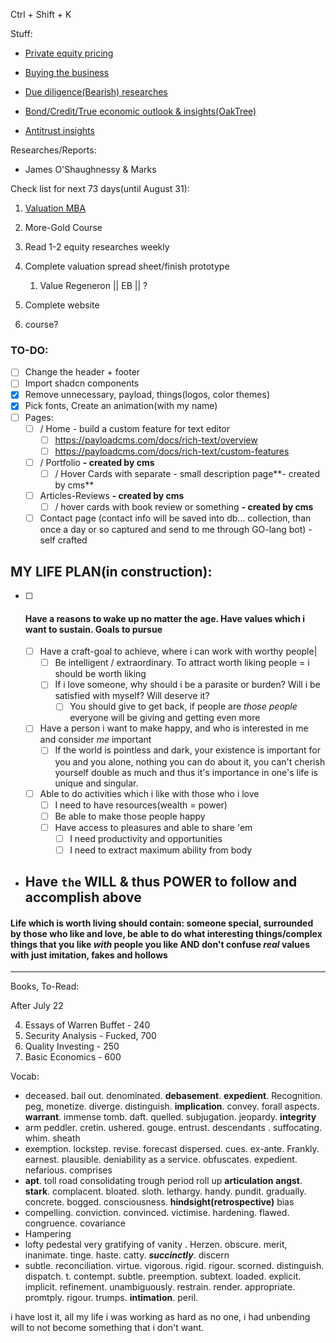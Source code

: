 Ctrl + Shift + K

Stuff: 
- [Private equity pricing](https://forgeglobal.com/insights/reports/private-market-swells-with-optimistic-ipo-pipeline/)

- [Buying the business](https://www.amazon.ca/Search-Funds-Entrepreneurial-Acquisitions-Business/dp/0228861764)

- [Due diligence(Bearish) researches](https://www.wolfpackresearch.com/)
- [Bond/Credit/True economic outlook & insights(OakTree)](https://www.oaktreecapital.com/)
- [Antitrust insights](https://www.cliffordchance.com/home.html)


Researches/Reports:
- James O'Shaughnessy & Marks

Check list for next 73 days(until August 31):
1.  [Valuation MBA](https://www.youtube.com/watch?v=eIcyARH3FiM&list=PLUkh9m2BorqkgpNyRpP-NL3BS4yvFabXk&index=26&ab_channel=AswathDamodaran)
2. More-Gold Course 

3. Read 1-2 equity researches weekly

4. Complete valuation spread sheet/finish prototype 
	1. Value Regeneron || EB || ?
5. Complete website 

6. course? 


### TO-DO:
- [ ] Change the header + footer 
- [ ] Import shadcn components
- [x] Remove unnecessary, payload, things(logos, color themes)
- [x] Pick fonts, Create an animation(with my name)
- [ ] Pages:
	- [ ] / Home - build a custom feature for text editor
		- [ ] https://payloadcms.com/docs/rich-text/overview
		- [ ] https://payloadcms.com/docs/rich-text/custom-features
	- [ ] / Portfolio **- created by cms**  
		- [ ] / Hover Cards with separate - small description page**- created by cms**  
	- [ ] Articles-Reviews **- created by cms**  
		- [ ] / hover cards with book review or something **- created by cms**  
	
	- [ ] Contact page (contact info will be saved into db... collection, than once a day or so captured and send to me through GO-lang bot) - self crafted

## MY LIFE PLAN(in construction):
- [ ] #### Have a reasons to wake up no matter the age. Have values which i want to sustain. Goals to pursue 
	- [ ] Have a craft-goal to achieve, where i can work with worthy people|
		- [ ] Be intelligent / extraordinary. To attract worth liking people = i should be worth liking 
		- [ ] If i love someone, why should i be a parasite or burden? Will i be satisfied with myself? Will deserve it? 
			- [ ] You should give to get back, if people are *those people* everyone will be giving and getting even more 
	- [ ] Have a person i want to make happy, and who is interested in me and consider *me* important 
		- [ ] If the world is pointless and dark, your existence is important for you and you alone, nothing you can do about it, you can't cherish yourself double as much and thus it's importance in one's life is unique and singular. 
	- [ ] Able to do activities which i like with those who i love 
		- [ ] I need to have resources(wealth = power) 
		- [ ] Be able to make those people happy 
		- [ ] Have access to pleasures and able to share 'em 
			- [ ] I need productivity and opportunities 
			- [ ] I need to extract maximum ability from body 

- ## **Have `the` WILL & thus POWER to follow and accomplish above**

#### Life which is worth living should contain: someone special, surrounded by those who like and love, be able to do what interesting things/complex things that you like *with* people you like AND don't confuse *real* values with just imitation, fakes and hollows   

***
Books, To-Read:


After July 22

4. Essays of Warren Buffet - 240
5. Security Analysis - Fucked, 700  
6. Quality Investing - 250
7. Basic Economics - 600


Vocab:
- deceased. bail out. denominated. **debasement**. **expedient**. Recognition. peg, monetize. diverge. distinguish. **implication**. convey. forall aspects. **warrant**. immense tomb. daft. quelled. subjugation. jeopardy. **integrity** 
- arm peddler. cretin. ushered. gouge. entrust. descendants . suffocating. whim. sheath
- exemption. lockstep. revise. forecast dispersed. cues. ex-ante. Frankly. earnest. plausible. deniability as a service. obfuscates. expedient. nefarious. comprises 
- **apt**. toll road consolidating trough period roll up **articulation** **angst**. **stark**. complacent. bloated. sloth. lethargy. handy. pundit. gradually. concrete. bogged. consciousness. **hindsight(retrospective)** bias
- compelling. conviction. convinced. victimise. hardening. flawed. congruence. covariance
- Hampering
- lofty pedestal very gratifying of vanity . Herzen. obscure. merit, inanimate. tinge. haste. catty. ***succinctly***. discern 
- subtle. reconciliation. virtue. vigorous. rigid. rigour. scorned. distinguish. dispatch. t. contempt. subtle. preemption. subtext. loaded. explicit. implicit. refinement. unambiguously. restrain. render. appropriate. promtply. rigour. trumps. **intimation**. peril. 



i have lost it, all my life i was working as hard as no one, i had unbending will to not become something that i don't want. 